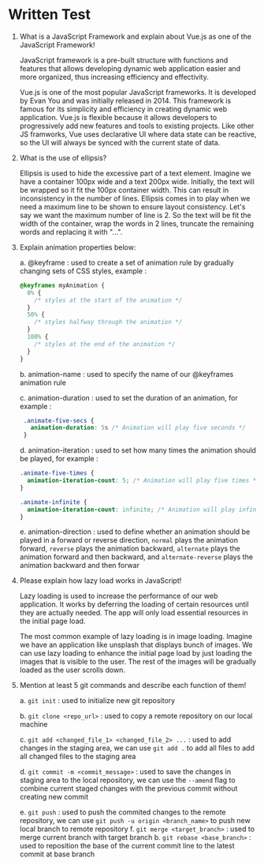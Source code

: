 # Written Test

1. What is a JavaScript Framework and explain about Vue.js as one of the JavaScript Framework!
   
   JavaScript framework is a pre-built structure with functions and features that allows developing dynamic web application easier and more organized, thus increasing efficiency and effectivity.
   
   Vue.js is one of the most popular JavaScript frameworks. It is developed by Evan You and was initially released in 2014. This framework is famous for its simplicity and efficiency in creating dynamic web application. Vue.js is flexible because it allows developers to progressively add new features and tools to existing projects. Like other JS framworks, Vue uses declarative UI where data state can be reactive, so the UI will always be synced with the current state of data.
   
2. What is the use of ellipsis?

    Ellipsis is used to hide the excessive part of a text element. Imagine we have a container 100px wide and a text 200px wide. Initially, the text will be wrapped so it fit the 100px container width. This can result in inconsistency in the number of lines. Ellipsis comes in to play when we need a maximum line to be shown to ensure layout consistency. Let's say we want the maximum number of line is 2. So the text will be fit the width of the container, wrap the words in 2 lines, truncate the remaining words and replacing it with "...".
   
3. Explain animation properties below:
   
   a. @keyframe : used to create a set of animation rule by gradually changing sets of CSS styles, example : 
    ```css
    @keyframes myAnimation {
      0% {
        /* styles at the start of the animation */
      }
      50% {
        /* styles halfway through the animation */
      }
      100% {
        /* styles at the end of the animation */
      }
    }
    ```
   
   b. animation-name : used to specify the name of our @keyframes animation rule
   
   c. animation-duration : used to set the duration of an animation, for example :
   ```css
    .animate-five-secs {
      animation-duration: 5s /* Animation will play five seconds */
    }
    ```
   d. animation-iteration : used to set how many times the animation should be played, for example : 
    ```css
    .animate-five-times {
      animation-iteration-count: 5; /* Animation will play five times */
    }

    .animate-infinite {
      animation-iteration-count: infinite; /* Animation will play infinitely */
    }
    ```
   
   e. animation-direction : used to define whether an animation should be played in a forward or reverse direction, `normal` plays the animation forward, `reverse` plays the animation backward, `alternate` plays the animation forward and then backward, and `alternate-reverse` plays the animation backward and then forwar

5. Please explain how lazy load works in JavaScript!

    Lazy loading is used to increase the performance of our web application. It works by deferring the loading of certain resources until they are actually needed. The app will only load essential resources in the initial page load.

   The most common example of lazy loading is in image loading. Imagine we have an application like unsplash that displays bunch of images. We can use lazy loading to enhance the initial page load by just loading the images that is visible to the user. The rest of the images will be gradually loaded as the user scrolls down.
   
6. Mention at least 5 git commands and describe each function of them!
   
   a. `git init` : used to initialize new git repository
   
   b. `git clone <repo_url>` : used to copy a remote repository on our local machine
   
   c. `git add <changed_file_1> <changed_file_2> ...` : used to add changes in the staging area, we can use `git add .` to add all files to add all changed files to the staging area
   
   d. `git commit -m <commit_message>` : used to save the changes in staging area to the local repository, we can use the `--amend` flag to combine current staged changes with the previous commit without creating new commit
   
   e. `git push` : used to push the commited changes to the remote repository, we can use `git push -u origin <branch_name>` to push new local branch to remote repository
   f. `git merge <target_branch>` : used to merge current branch with target branch
   b. `git rebase <base_branch>` : used to reposition the base of the current commit line to the latest commit at base branch
